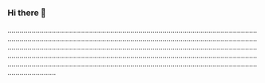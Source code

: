 ### Hi there 👋

....................................................................................................................................................................................................................................................................................................................................................................................................................................................................................................................................................................................................................................................................